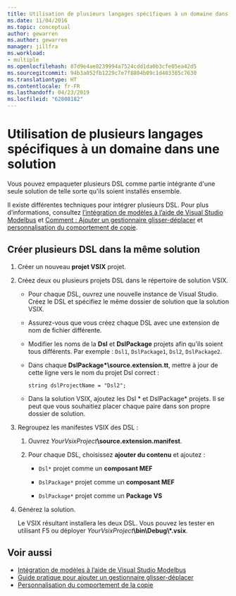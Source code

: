 ```yaml
---
title: Utilisation de plusieurs langages spécifiques à un domaine dans une solution
ms.date: 11/04/2016
ms.topic: conceptual
author: gewarren
ms.author: gewarren
manager: jillfra
ms.workload:
- multiple
ms.openlocfilehash: 87d9e4ae8239994a7524cdd1da0b3cfe05ea42d5
ms.sourcegitcommit: 94b3a052fb1229c7e7f8804b09c1d403385c7630
ms.translationtype: HT
ms.contentlocale: fr-FR
ms.lasthandoff: 04/23/2019
ms.locfileid: "62808182"
---
```

# <a name="multiple-dsls-in-one-solution"></a>Utilisation de plusieurs langages spécifiques à un domaine dans une solution

Vous pouvez empaqueter plusieurs DSL comme partie intégrante d'une seule solution de telle sorte qu'ils soient installés ensemble.

Il existe différentes techniques pour intégrer plusieurs DSL. Pour plus d’informations, consultez [l’intégration de modèles à l’aide de Visual Studio Modelbus](../modeling/integrating-models-by-using-visual-studio-modelbus.md) et [Comment : Ajouter un gestionnaire glisser-déplacer](../modeling/how-to-add-a-drag-and-drop-handler.md) et [personnalisation du comportement de copie](../modeling/customizing-copy-behavior.md).

## <a name="build-more-than-one-dsl-in-the-same-solution"></a>Créer plusieurs DSL dans la même solution

1. Créer un nouveau **projet VSIX** projet.

2. Créez deux ou plusieurs projets DSL dans le répertoire de solution VSIX.

   - Pour chaque DSL, ouvrez une nouvelle instance de Visual Studio. Créez le DSL et spécifiez le même dossier de solution que la solution VSIX.

   - Assurez-vous que vous créez chaque DSL avec une extension de nom de fichier différente.

   - Modifier les noms de la **Dsl** et **DslPackage** projets afin qu’ils soient tous différents. Par exemple : `Dsl1`, `DslPackage1`, `Dsl2`, `DslPackage2`.

   - Dans chaque **DslPackage\*\source.extension.tt**, mettre à jour de cette ligne vers le nom du projet Dsl correct :

      `string dslProjectName = "Dsl2";`

   - Dans la solution VSIX, ajoutez les Dsl * et DslPackage\* projets. Il se peut que vous souhaitiez placer chaque paire dans son propre dossier de solution.

2. Regroupez les manifestes VSIX des DSL :

   1. Ouvrez _YourVsixProject_**\source.extension.manifest**.

   2. Pour chaque DSL, choisissez **ajouter du contenu** et ajoutez :

       - `Dsl*` projet comme un **composant MEF**

       - `DslPackage*` projet comme un **composant MEF**

       - `DslPackage*` projet comme un **Package VS**

3. Générez la solution.

   Le VSIX résultant installera les deux DSL. Vous pouvez les tester en utilisant F5 ou déployer _YourVsixProject_**\bin\Debug\\\*.vsix**.

## <a name="see-also"></a>Voir aussi

- [Intégration de modèles à l’aide de Visual Studio Modelbus](../modeling/integrating-models-by-using-visual-studio-modelbus.md)
- [Guide pratique pour ajouter un gestionnaire glisser-déplacer](../modeling/how-to-add-a-drag-and-drop-handler.md)
- [Personnalisation du comportement de la copie](../modeling/customizing-copy-behavior.md)